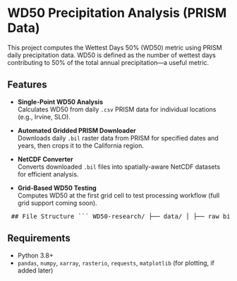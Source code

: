 # WD50 Precipitation Analysis (PRISM Data)

This project computes the Wettest Days 50% (WD50) metric using PRISM daily precipitation data. WD50 is defined as the number of wettest days contributing to 50% of the total annual precipitation—a useful metric.

## Features

-  **Single-Point WD50 Analysis**  
  Calculates WD50 from daily `.csv` PRISM data for individual locations (e.g., Irvine, SLO).

-  **Automated Gridded PRISM Downloader**  
  Downloads daily `.bil` raster data from PRISM for specified dates and years, then crops it to the California region.

-  **NetCDF Converter**  
  Converts downloaded `.bil` files into spatially-aware NetCDF datasets for efficient analysis.

-  **Grid-Based WD50 Testing**  
  Computes WD50 at the first grid cell to test processing workflow (full grid support coming soon).

<pre> ## File Structure ``` WD50-research/ ├── data/ │ ├── raw_bil/ # Raw .bil, .hdr, .zip files from PRISM │ └── processed/ # NetCDF outputs (.nc) ├── scripts/ │ ├── download_prism_test.py # PRISM .bil downloader and NetCDF converter │ └── wd50_from_gridded.py # Grid-based WD50 test (first cell) ├── wd50_calculation.py # Station-based WD50 using CSV files ├── home.csv, SLO.csv # Sample CSVs for single-location testing (ignored in Git) ├── venv/ # Python virtual environment (ignored) ├── requirements.txt # Python dependencies └── README.md ``` </pre>

## Requirements

- Python 3.8+
- `pandas`, `numpy`, `xarray`, `rasterio`, `requests`, `matplotlib` (for plotting, if added later)

